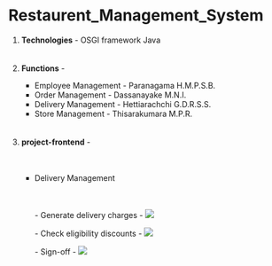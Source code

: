 # Restaurent_Management_System

<ol>
  <li><b>Technologies</b> - OSGI framework Java</li>
  <br></br>
  
  <li><b>Functions</b> - </li>
  <ul type="square">
  <li>Employee Management - Paranagama H.M.P.S.B.</li>
  <li>Order Management  - Dassanayake M.N.I.</li>
  <li>Delivery Management - Hettiarachchi G.D.R.S.S.</li>
  <li>Store Management - Thisarakumara M.P.R.</li>
  </ul>
  <br></br>
  
  <li><b>project-frontend</b> - </li>
  <br></br>
 
  <ul type="square">
  <li> Delivery Management</li>
  <br></br>
  
   <p> - Generate delivery charges -
   <img src="https://user-images.githubusercontent.com/88665593/226521268-2b928ec3-d0dd-44d3-a714-4b8a23e4108f.png" ></img> 
   </p>
   
   <p> - Check eligibility discounts -
   <img src="https://user-images.githubusercontent.com/88665593/226521845-86e9b66e-95b3-47ed-9d94-06fa507fb48d.png" ></img> 
   </p>
   
   <p> - Sign-off -
   <img src="https://user-images.githubusercontent.com/88665593/226516142-b630f5d5-8af9-451e-a8cd-dca99b766596.png" ></img>
   </p>
  </ul>
</ol>



